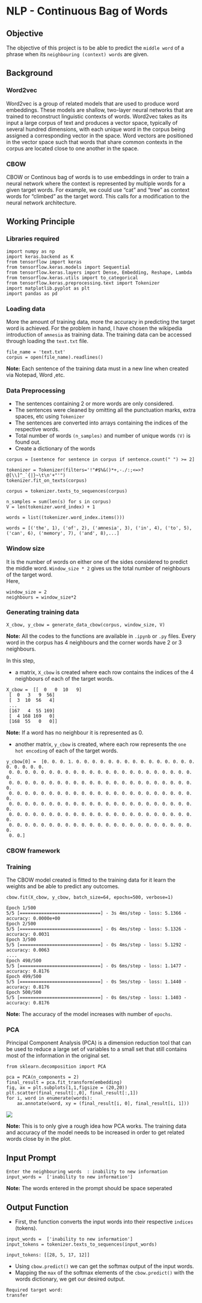 # NLP - Continuous Bag of Words

## Objective 
The objective of this project is to be able to predict the `middle word` of a phrase when its `neighbouring (context) words` are given.

## Background 
### Word2vec
Word2vec is a group of related models that are used to produce word embeddings. These models are shallow, two-layer neural networks that are trained to reconstruct linguistic contexts of words. Word2vec takes as its input a large corpus of text and produces a vector space, typically of several hundred dimensions, with each unique word in the corpus being assigned a corresponding vector in the space. Word vectors are positioned in the vector space such that words that share common contexts in the corpus are located close to one another in the space.
### CBOW 
CBOW or Continous bag of words is to use embeddings in order to train a neural network where the context is represented by multiple words for a given target words.
For example, we could use “cat” and “tree” as context words for “climbed” as the target word.
This calls for a modification to the neural network architecture.
## Working Principle
### Libraries required
``` 
import numpy as np
import keras.backend as K
from tensorflow import keras
from tensorflow.keras.models import Sequential
from tensorflow.keras.layers import Dense, Embedding, Reshape, Lambda
from tensorflow.keras.utils import to_categorical
from tensorflow.keras.preprocessing.text import Tokenizer
import matplotlib.pyplot as plt
import pandas as pd
```
### Loading data 
More the amount of training data, more the accuracy in predicting the target word is achieved.
For the problem in hand, I have chosen the wikipedia introduction of `amnesia` as training data.
The training data can be accessed through loading the `text.txt` file. 
```
file_name = 'text.txt'
corpus = open(file_name).readlines()
```
**Note:** Each sentence of the training data must in a new line when created via Notepad, Word ,etc.

### Data Preprocessing 
* The sentences containing 2 or more words are only considered.
* The sentences were cleaned by omitting all the punctuation marks, extra spaces, etc using `Tokenizer`
* The sentences are converted into arrays containing the indices of the respective words.
* Total number of words `(n_samples)` and number of unique words `(V)` is found out.
* Create a dictionary of the words
```
corpus = [sentence for sentence in corpus if sentence.count(" ") >= 2]

tokenizer = Tokenizer(filters='!"#$%&()*+,-./:;<=>?@[\\]^_`{|}~\t\n'+"'")
tokenizer.fit_on_texts(corpus)

corpus = tokenizer.texts_to_sequences(corpus) 

n_samples = sum(len(s) for s in corpus)       
V = len(tokenizer.word_index) + 1       

words = list((tokenizer.word_index.items()))
```
```
words = [('the', 1), ('of', 2), ('amnesia', 3), ('in', 4), ('to', 5), ('can', 6), ('memory', 7), ('and', 8),...]
```
### Window size
It is the number of words on either one of the sides considered to predict the middle word. `Window_size * 2` gives us the total number of neighbours of the target word.  
Here, 
```
window_size = 2
neighbours = window_size*2
```
### Generating training data
```
X_cbow, y_cbow = generate_data_cbow(corpus, window_size, V)
```
**Note:** All the codes to the functions are available in `.ipynb` or `.py` files.
Every word in the corpus has 4 neighbours and the corner words have 2 or 3 neighbours.  

In this step, 
* a matrix, `X_cbow` is created where each row contains the indices of the 4 neighbours of each of the target words.
```
X_cbow =  [[  0   0  10   9]
 [  0   3   9  56]
 [  3  10  56   4]
 ...
 [167   4  55 169]
 [  4 168 169   0]
 [168  55   0   0]]
```
**Note:** If a word has no neighbour it is represented as 0.
* another matrix, `y_cbow` is created, where each row represents the `one hot encoding` of each of the target words.
```
y_cbow[0] =  [0. 0. 0. 1. 0. 0. 0. 0. 0. 0. 0. 0. 0. 0. 0. 0. 0. 0. 0. 0. 0. 0. 0. 0.
 0. 0. 0. 0. 0. 0. 0. 0. 0. 0. 0. 0. 0. 0. 0. 0. 0. 0. 0. 0. 0. 0. 0. 0.
 0. 0. 0. 0. 0. 0. 0. 0. 0. 0. 0. 0. 0. 0. 0. 0. 0. 0. 0. 0. 0. 0. 0. 0.
 0. 0. 0. 0. 0. 0. 0. 0. 0. 0. 0. 0. 0. 0. 0. 0. 0. 0. 0. 0. 0. 0. 0. 0.
 0. 0. 0. 0. 0. 0. 0. 0. 0. 0. 0. 0. 0. 0. 0. 0. 0. 0. 0. 0. 0. 0. 0. 0.
 0. 0. 0. 0. 0. 0. 0. 0. 0. 0. 0. 0. 0. 0. 0. 0. 0. 0. 0. 0. 0. 0. 0. 0.
 0. 0. 0. 0. 0. 0. 0. 0. 0. 0. 0. 0. 0. 0. 0. 0. 0. 0. 0. 0. 0. 0. 0. 0.
 0. 0.]
 ```
 ### CBOW framework
 
 ### Training 
 The CBOW model created is fitted to the training data for it learn the weights and be able to predict any outcomes.
 ```
 cbow.fit(X_cbow, y_cbow, batch_size=64, epochs=500, verbose=1)
 
 Epoch 1/500
5/5 [==============================] - 3s 4ms/step - loss: 5.1366 - accuracy: 0.0000e+00
Epoch 2/500
5/5 [==============================] - 0s 4ms/step - loss: 5.1326 - accuracy: 0.0031
Epoch 3/500
5/5 [==============================] - 0s 4ms/step - loss: 5.1292 - accuracy: 0.0063
....
Epoch 498/500
5/5 [==============================] - 0s 6ms/step - loss: 1.1477 - accuracy: 0.8176
Epoch 499/500
5/5 [==============================] - 0s 5ms/step - loss: 1.1440 - accuracy: 0.8176
Epoch 500/500
5/5 [==============================] - 0s 6ms/step - loss: 1.1403 - accuracy: 0.8176
```
**Note:** The accuracy of the model increases with number of `epochs`.
 
### PCA
Principal Component Analysis (PCA) is a dimension reduction tool that can be used to reduce a large set of variables to a small set that still contains most of the information in the original set.
```
from sklearn.decomposition import PCA

pca = PCA(n_components = 2)
final_result = pca.fit_transform(embedding)
fig, ax = plt.subplots(1,1,figsize = (20,20))
plt.scatter(final_result[:,0], final_result[:,1])
for i, word in enumerate(words):
    ax.annotate(word, xy = (final_result[i, 0], final_result[i, 1]))
```
![](https://github.com/makam2901/NLP_CBOW/blob/master/pca.png)

**Note:** This is to only give a rough idea how PCA works. The training data and accuracy of the model needs to be increased in order to get related words close by in the plot.

## Input Prompt
```
Enter the neighbouring words  : inability to new information  
input_words =  ['inability to new information']
```
**Note:** The words entered in the prompt should be space seperated 
## Output Function
* First, the function converts the input words into their respective `indices` (tokens).
```
input_words =  ['inability to new information']
input_tokens = tokenizer.texts_to_sequences(input_words)

input_tokens: [[28, 5, 17, 12]]
```
* Using `cbow.predict()` we can get the softmax output of the input words.
* Mapping the `max` of the softmax elements of the `cbow.predict()` with the words dictionary, we get our desired output.
```
Required target word: 
transfer
```

 
 
 
 
 
 
 
